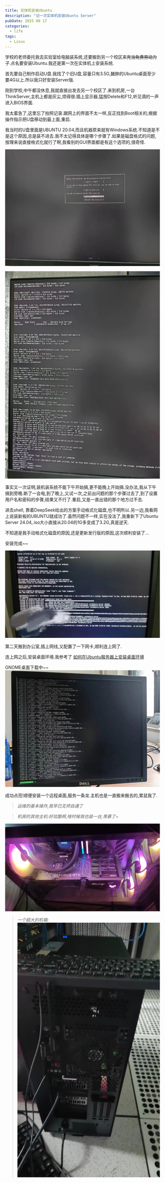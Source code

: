 ```yaml
---
title: 实体机安装Ubuntu
description: "记一次实体机安装Ubuntu Server"
pubDate: 2025 08 17
categories: 
  - life
tags:
  - Linux
---
```


学校的老师委托我去实验室给电脑装系统,还要搬到另一个校区来~~充当免费劳动力了~~.点名要安装Ubuntu.我还是第一次在实体机上安装系统.

首先要自己制作启动U盘.我找了个旧U盘,容量只有3.5G,臃肿的Ubuntu桌面至少要4G以上.所以我只好安装Server版.

刚到学校,中午都没休息,我就直接出发去另一个校区了.来到机房,一台ThinkServer,主机上都是灰尘,烦得很.插上显示器,猛按Delete和F12,听见滴的一声进入BIOS界面.

我太着急了,这里忘了拍照记录.跟网上的界面不太一样,反正找到Boot相关的,根据操作指示把U盘移动到最上面,重启.

我当时的U盘里面是UBUNTU 20.04,而且机器原来就有Windows系统.不知道是不是这个原因,总是装不进去.我不太记得具体是哪个步骤了.如果是磁盘格式的问题,按理来说直接格式化就行了啊,我看别的GUI界面都是有这个选项的,很奇怪.

![](./attachments/安装Ubuntu-1756646508559.jpg)

![](./attachments/安装Ubuntu-1756646532430.jpg)

事实又一次证明,装机装系统不能下午开始搞,更不能晚上开始搞.没办法,我从下午搞到旁晚.断了一会电,到了晚上,又试一次,之前出问题的那个步骤过去了,到了设置用户名和密码的步骤,结果又不行了.重启,又是一直出错的那个地方过不去.

进去shell, 靠着DeepSeek给出的方案手动格式化磁盘,也不明所以.另一边,我看网上说装新板的UBUNTU就成功了.虽然问题不一样,实在没法了,我重新下了Ubuntu Server 24.04,.iso大小直接从20.04的1G多变成了3.2G,真是逆天.

不知道是我手动格式化磁盘的原因,还是更新发行版的原因,这次顺利安装了...

安装完成~~

![](./attachments/安装Ubuntu-1756646555174.jpg)

第二天搬到办公室,插上网线,又配置了一下网卡,顺利连上网了.

连上网之后,安装桌面环境.我参考了 [如何在Ubuntu服务器上安装桌面环境](https://zhuanlan.zhihu.com/p/373773218)

GNOME桌面下载中~~
![](./attachments/安装Ubuntu-1756646492375.jpg)

成功点亮!顺便安装一个远程桌面,服务一条龙.主机也是一直搬来搬去的,累鼠我了.

> *运维的基本操作,我早已无师自通了*

> *机房的其他主机:好炫酷啊,啥时候我也装一台,羡慕了~*

![](./attachments/安装Ubuntu-1756646450425.jpg)

> *一个超大的机箱:*
![](./attachments/安装Ubuntu-1756646460374.jpg)



